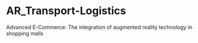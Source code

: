 # AR_Transport-Logistics
 Advanced E-Commerce: The integration of augmented reality technology in shopping malls
